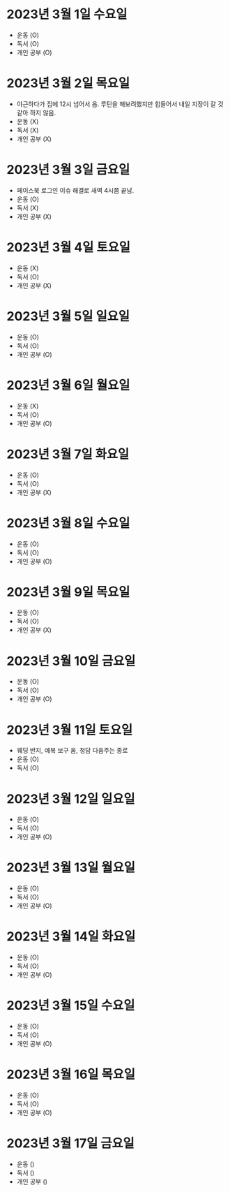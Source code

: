 # 2023년 3월 1일 수요일

- 운동 (O)
- 독서 (O)
- 개인 공부 (O)

# 2023년 3월 2일 목요일 

- 야근하다가 집에 12시 넘어서 옴. 루틴을 해보려했지만 힘들어서 내일 지장이 갈 것 같아 하지 않음. 
- 운동 (X)
- 독서 (X)
- 개인 공부 (X)

# 2023년 3월 3일 금요일 

- 페이스북 로그인 이슈 해결로 새벽 4시쯤 끝남.
- 운동 (O)
- 독서 (X)
- 개인 공부 (X)

# 2023년 3월 4일 토요일

- 운동 (X)
- 독서 (O)
- 개인 공부 (X)

# 2023년 3월 5일 일요일

- 운동 (O)
- 독서 (O)
- 개인 공부 (O)

# 2023년 3월 6일 월요일 

- 운동 (X)
- 독서 (O)
- 개인 공부 (O)

# 2023년 3월 7일 화요일 

- 운동 (O)
- 독서 (O)
- 개인 공부 (X)

# 2023년 3월 8일 수요일 

- 운동 (O)
- 독서 (O)
- 개인 공부 (O)

# 2023년 3월 9일 목요일 

- 운동 (O)
- 독서 (O)
- 개인 공부 (X)

# 2023년 3월 10일 금요일 

- 운동 (O)
- 독서 (O)
- 개인 공부 (O)

# 2023년 3월 11일 토요일 

- 웨딩 반지, 예복 보구 옴, 청담 다음주는 종로
- 운동 (O)
- 독서 (O)

# 2023년 3월 12일 일요일 

- 운동 (O)
- 독서 (O)
- 개인 공부 (O)

# 2023년 3월 13일 월요일 

- 운동 (O)
- 독서 (O)
- 개인 공부 (O)

# 2023년 3월 14일 화요일 

- 운동 (O)
- 독서 (O)
- 개인 공부 (O)

# 2023년 3월 15일 수요일 

- 운동 (O)
- 독서 (O)
- 개인 공부 (O)

# 2023년 3월 16일 목요일 

- 운동 (O)
- 독서 (O)
- 개인 공부 (O)

# 2023년 3월 17일 금요일 

- 운동 ()
- 독서 ()
- 개인 공부 ()
